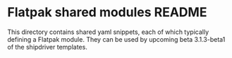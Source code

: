 Flatpak shared modules README
=============================

This directory contains shared yaml snippets, each of which typically
defining a Flatpak module. They can be used by upcoming beta 
3.1.3-beta1 of the shipdriver templates.
